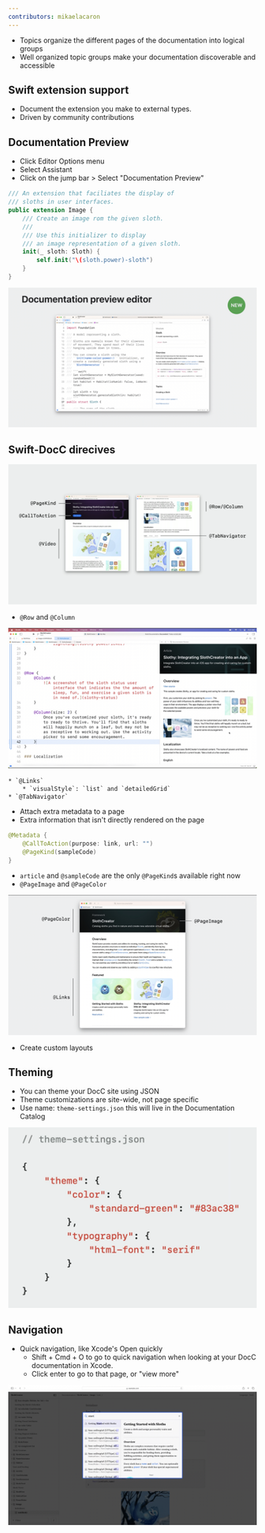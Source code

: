 ```yaml
---
contributors: mikaelacaron
---
```


* Topics organize the different pages of the documentation into logical groups  
* Well organized topic groups make your documentation discoverable and accessible

## Swift extension support

* Document the extension you make to external types.
* Driven by community contributions

## Documentation Preview
* Click Editor Options menu
* Select Assistant
* Click on the jump bar > Select "Documentation Preview"

```swift
/// An extension that faciliates the display of
/// sloths in user interfaces.
public extension Image {
    /// Create an image rom the given sloth.
    ///
    /// Use this initializer to display
    /// an image representation of a given sloth.
    init(_ sloth: Sloth) {
        self.init("\(sloth.power)-sloth")
    }
}
```

![Xcode 15's Documentation Preview, with code on the left that's documented and the rigth is a preview of what that documentation will look like rendered with DocC][Documentation Preview]

[Documentation Preview]: ../../../images/notes/wwdc23/10244/document-preview-editor.jpeg

## Swift-DocC direcives

![Overview of some of the new directives to customize the look of documentation.][overview]

[overview]: ../../../images/notes/wwdc23/10244/overview.png

* `@Row` and `@Column`

![Swift Documentation code on the left for a row with two columns, and the right shows the rendered version that row.][Grids]

[Grids]: ../../../images/notes/wwdc23/10244/grids.jpeg

    * `@Links`
        * `visualStyle`: `list` and `detailedGrid`
    * `@TabNavigator`

* Attach extra metadata to a page
* Extra information that isn't directly rendered on the page

```swift
@Metadata {
    @CallToAction(purpose: link, url: "")
    @PageKind(sampleCode)
}
```

* `article` and `@sampleCode` are the only `@PageKind`s available right now
* `@PageImage` and `@PageColor`

![Updated styles to Swift DocC documentation using PageColor, PageImage, and Links.][New Directives]

[New Directives]: ../../../images/notes/wwdc23/10244/new-directives.jpeg

* Create custom layouts

## Theming
* You can theme your DocC site using JSON
* Theme customizations are site-wide, not page specific
* Use name: `theme-settings.json` this will live in the Documentation Catalog

![Examples `theme-settings.json` file with custom color and typography.][theme-settings]

[theme-settings]: ../../../images/notes/wwdc23/10244/theme-settings.png

## Navigation
* Quick navigation, like Xcode's Open quickly
    * Shift + Cmd + O to go to quick navigation when looking at your DocC documentation in Xcode.
    * Click enter to go to that page, or "view more"

![Xcode 15's Quick Navigator. A search bar on top, list of possible results on the left and a preview of the selected result on the right.][Quick Navigation]

[Quick Navigation]: ../../../images/notes/wwdc23/10244/quick-nav.jpeg
